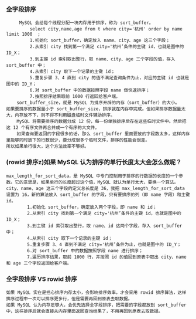 ### 全字段排序
         MySQL 会给每个线程分配一块内存用于排序，称为 sort_buffer。
             select city,name,age from t where city='杭州' order by name limit 1000  ;
             1.初始化 sort_buffer，确定放入 name、city、age 这三个字段；
             2.从索引 city 找到第一个满足 city='杭州’条件的主键 id，也就是图中的 ID_X；
             3.到主键 id 索引取出整行，取 name、city、age 三个字段的值，存入 sort_buffer 中；
             4.从索引 city 取下一个记录的主键 id；
             5.重复步骤 3、4 直到 city 的值不满足查询条件为止，对应的主键 id 也就是图中的 ID_Y；
             6.对 sort_buffer 中的数据按照字段 name 做快速排序；
             7.按照排序结果取前 1000 行返回给客户端。
        sort_buffer_size，就是 MySQL 为排序开辟的内存（sort_buffer）的大小。
    如果要排序的数据量小于 sort_buffer_size，排序就在内存中完成。但如果排序数据量太大，内存放不下，则不得不利用磁盘临时文件辅助排序。
        MySQL 将需要排序的数据分成 12 份，每一份单独排序后存在这些临时文件中。然后把这 12 个有序文件再合并成一个有序的大文件。
        如果查询要返回的字段很多的话，那么 sort_buffer 里面要放的字段数太多，这样内存里能够同时放下的行数很少，要分成很多个临时文件，排序的性能会很差。
    所以如果单行很大，这个方法效率不够好。
    
### (rowid 排序z)如果 MySQL 认为排序的单行长度太大会怎么做呢？   
    max_length_for_sort_data，是 MySQL 中专门控制用于排序的行数据的长度的一个参数。它的意思是，如果单行的长度超过这个值，MySQL 就认为单行太大，要换一个算法。
    city、name、age 这三个字段的定义总长度是 36，我把 max_length_for_sort_data 设置为 16，新的算法放入 sort_buffer 的字段，只有要排序的列（即 name 字段）和主键 id。
            1.初始化 sort_buffer，确定放入两个字段，即 name 和 id；
            2.从索引 city 找到第一个满足 city='杭州’条件的主键 id，也就是图中的 ID_X；
            3.到主键 id 索引取出整行，取 name、id 这两个字段，存入 sort_buffer 中；
            4.从索引 city 取下一个记录的主键 id；
            5.重复步骤 3、4 直到不满足 city='杭州’条件为止，也就是图中的 ID_Y；
            6.对 sort_buffer 中的数据按照字段 name 进行排序；
            7.遍历排序结果，取前 1000 行，并按照 id 的值回到原表中取出 city、name 和 age 三个字段返回给客户端。

### 全字段排序 VS rowid 排序
    如果 MySQL 实在是担心排序内存太小，会影响排序效率，才会采用 rowid 排序算法，这样排序过程中一次可以排序更多行，但是需要再回到原表去取数据。
    如果 MySQL 认为内存足够大，会优先选择全字段排序，把需要的字段都放到 sort_buffer 中，这样排序后就会直接从内存里面返回查询结果了，不用再回到原表去取数据。